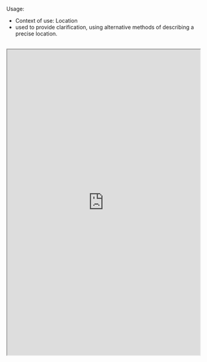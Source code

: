 Usage:
- Context of use: Location
- used to provide clarification, using alternative methods of describing a precise location.

<br>


<iframe src="https://simplifier.net/NHSBookingandReferrals/LocationExtension/~overview" height="800px" width="100%"></iframe>